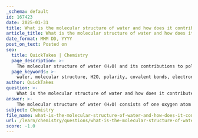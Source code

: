 ```yaml
---
_schema: default
id: 167423
date: 2025-01-31
title: What is the molecular structure of water and how does it contribute to its polarity?
article_title: What is the molecular structure of water and how does it contribute to its polarity?
date_format: MMM DD, YYYY
post_on_text: Posted on
seo:
  title: QuickTakes | Chemistry
  page_description: >-
    The molecular structure of water (H₂O) and its contributions to polarity and hydrogen bonding, explaining its unique properties in biological and environmental contexts.
  page_keywords: >-
    water, molecular structure, H2O, polarity, covalent bonds, electronegativity, dipole moment, hydrogen bonding, biological properties, environmental properties
author: QuickTakes
question: >-
    What is the molecular structure of water and how does it contribute to its polarity?
answer: >-
    The molecular structure of water (H₂O) consists of one oxygen atom covalently bonded to two hydrogen atoms. This arrangement creates a bent or V-shaped geometry due to the two lone pairs of electrons on the oxygen atom, which repel the hydrogen atoms. The oxygen atom is more electronegative than the hydrogen atoms, meaning it attracts the shared electrons in the covalent bonds more strongly. As a result, the oxygen atom acquires a partial negative charge (δ-) while the hydrogen atoms acquire partial positive charges (δ+). \n\nThis difference in electronegativity leads to the formation of polar covalent bonds, making water a polar molecule. Although the water molecule has no net charge, the unequal distribution of electron density results in a dipole moment, where one end of the molecule is slightly positive and the other end is slightly negative. \n\nThe polarity of water is crucial as it allows water molecules to form hydrogen bonds with each other and with other polar substances. In hydrogen bonding, the partially positive hydrogen atoms of one water molecule are attracted to the partially negative oxygen atoms of neighboring water molecules. This interaction is a stronger version of the usual dipole-dipole intermolecular forces and plays a significant role in many of water's unique properties, such as its high boiling and freezing points, high specific heat, and solvent capabilities.\n\nIn summary, the molecular structure of water, characterized by its polar covalent bonds and bent shape, contributes to its polarity, which in turn facilitates hydrogen bonding and underpins many of water's essential properties in biological and environmental contexts.
subject: Chemistry
file_name: what-is-the-molecular-structure-of-water-and-how-does-it-contribute-to-its-polarity.md
url: /learn/chemistry/questions/what-is-the-molecular-structure-of-water-and-how-does-it-contribute-to-its-polarity
score: -1.0
---
```


&nbsp;